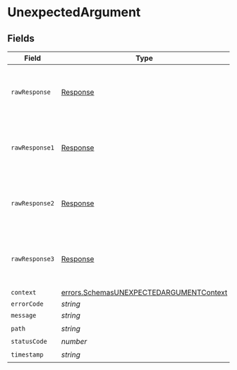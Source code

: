 # UnexpectedArgument


## Fields

| Field                                                                                                     | Type                                                                                                      | Required                                                                                                  | Description                                                                                               |
| --------------------------------------------------------------------------------------------------------- | --------------------------------------------------------------------------------------------------------- | --------------------------------------------------------------------------------------------------------- | --------------------------------------------------------------------------------------------------------- |
| `rawResponse`                                                                                             | [Response](https://developer.mozilla.org/en-US/docs/Web/API/Response)                                     | :heavy_minus_sign:                                                                                        | Raw HTTP response; suitable for custom response parsing                                                   |
| `rawResponse1`                                                                                            | [Response](https://developer.mozilla.org/en-US/docs/Web/API/Response)                                     | :heavy_minus_sign:                                                                                        | Raw HTTP response; suitable for custom response parsing                                                   |
| `rawResponse2`                                                                                            | [Response](https://developer.mozilla.org/en-US/docs/Web/API/Response)                                     | :heavy_minus_sign:                                                                                        | Raw HTTP response; suitable for custom response parsing                                                   |
| `rawResponse3`                                                                                            | [Response](https://developer.mozilla.org/en-US/docs/Web/API/Response)                                     | :heavy_minus_sign:                                                                                        | Raw HTTP response; suitable for custom response parsing                                                   |
| `context`                                                                                                 | [errors.SchemasUNEXPECTEDARGUMENTContext](../../../sdk/models/errors/schemasunexpectedargumentcontext.md) | :heavy_minus_sign:                                                                                        | N/A                                                                                                       |
| `errorCode`                                                                                               | *string*                                                                                                  | :heavy_minus_sign:                                                                                        | N/A                                                                                                       |
| `message`                                                                                                 | *string*                                                                                                  | :heavy_minus_sign:                                                                                        | N/A                                                                                                       |
| `path`                                                                                                    | *string*                                                                                                  | :heavy_check_mark:                                                                                        | N/A                                                                                                       |
| `statusCode`                                                                                              | *number*                                                                                                  | :heavy_minus_sign:                                                                                        | N/A                                                                                                       |
| `timestamp`                                                                                               | *string*                                                                                                  | :heavy_check_mark:                                                                                        | N/A                                                                                                       |